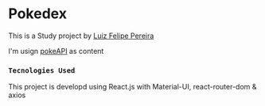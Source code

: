 # Pokedex 

This is a Study project by [Luiz Felipe Pereira](http://github.com/souluizfelipe)

I'm usign [pokeAPI](https://pokeapi.co/) as content

### `Tecnologies Used`

This project is developd using React.js with Material-UI, react-router-dom & axios
